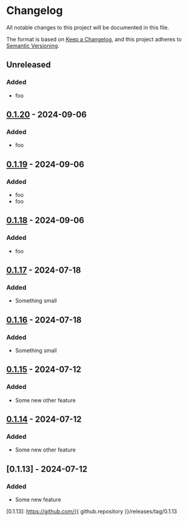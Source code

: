 # Changelog
All notable changes to this project will be documented in this file.

The format is based on [Keep a Changelog](https://keepachangelog.com/en/1.0.0/), and this project adheres to [Semantic Versioning](https://semver.org/spec/v2.0.0.html).

## Unreleased
### Added
- foo

## [0.1.20] - 2024-09-06
### Added
- foo

## [0.1.19] - 2024-09-06
### Added
- foo
- foo

## [0.1.18] - 2024-09-06
### Added
- foo

## [0.1.17] - 2024-07-18
### Added
- Something small

## [0.1.16] - 2024-07-18
### Added
- Something small

## [0.1.15] - 2024-07-12
### Added
- Some new other feature

## [0.1.14] - 2024-07-12
### Added
- Some new other feature

## [0.1.13] - 2024-07-12
### Added
- Some new feature

[0.1.20]: https://github.com/milliams/clifton-test/releases/tag/0.1.20
[0.1.19]: https://github.com/milliams/clifton-test/releases/tag/0.1.19
[0.1.18]: https://github.com/milliams/clifton-test/releases/tag/0.1.18
[0.1.17]: https://github.com/milliams/clifton-test/releases/tag/0.1.17
[0.1.16]: https://github.com/milliams/clifton-test/releases/tag/0.1.16
[0.1.15]: https://github.com/milliams/clifton-test/releases/tag/0.1.15
[0.1.14]: https://github.com/milliams/clifton-test/releases/tag/0.1.14
[0.1.13]: https://github.com/{{ github.repository }}/releases/tag/0.1.13

